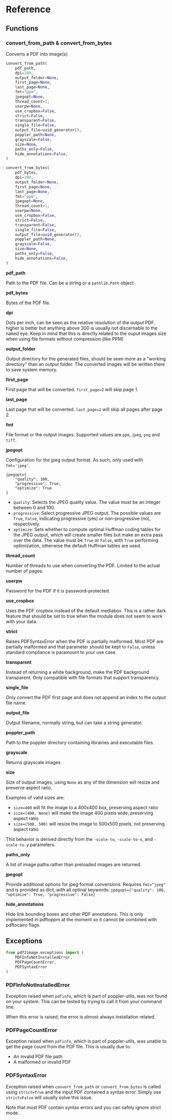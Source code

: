 # Reference

## Functions

### convert_from_path & convert_from_bytes

Converts a PDF into image(s)

```py
convert_from_path(
    pdf_path,
    dpi=200,
    output_folder=None,
    first_page=None,
    last_page=None,
    fmt="ppm",
    jpegopt=None,
    thread_count=1,
    userpw=None,
    use_cropbox=False,
    strict=False,
    transparent=False,
    single_file=False,
    output_file=uuid_generator(),
    poppler_path=None,
    grayscale=False,
    size=None,
    paths_only=False,
    hide_annotations=False,
)

convert_from_bytes(
    pdf_bytes,
    dpi=200,
    output_folder=None,
    first_page=None,
    last_page=None,
    fmt="ppm",
    jpegopt=None,
    thread_count=1,
    userpw=None,
    use_cropbox=False,
    strict=False,
    transparent=False,
    single_file=False,
    output_file=uuid_generator(),
    poppler_path=None,
    grayscale=False,
    size=None,
    paths_only=False,
    hide_annotations=False,
)
```

**pdf_path**

Path to the PDF file. Can be a string or a `pathlib.Path` object

**pdf_bytes**

Bytes of the PDF file.

**dpi**

Dots per inch, can be seen as the relative resolution of the output PDF, higher is better but anything above 300 is usually not discernable to the naked eye. Keep in mind that this is directly related to the ouput images size when using file formats without compression (like PPM)

**output_folder**

Output directory for the generated files, should be seen more as a "working directory" than an output folder. The converted images will be written there to save system memory.

**first_page**

First page that will be converted. `first_page=2` will skip page 1.

**last_page**

Last page that will be converted. `last_page=2` will skip all pages after page 2.

**fmt**

File format or the output images. Supported values are `ppm`, `jpeg`, `png` and `tiff`.

**jpegopt**

Configuration for the jpeg output format. As such, only used with `fmt='jpeg'`.

```
jpegopt={
    "quality": 100,
    "progressive": True,
    "optimize": True
}
```

- `quality`: Selects the JPEG quality value. The value must be an integer between 0 and 100.
- `progressive`: Select progressive JPEG output. The possible values are `True`, `False`, indicating progressive (yes) or non-progressive (no), respectively.
- `optimize`: Sets whether to compute optimal Huffman coding tables for the JPEG output, which will create smaller files but make an extra pass over the data. The value must be `True` or `False`, with `True` performing optimization, otherwise the default Huffman tables are used.

**thread_count**

Number of threads to use when converting the PDF. Limited to the actual number of pages.

**userpw**

Password for the PDF if it is password-protected.

**use_cropbox**

Uses the PDF cropbox instead of the default mediabox. This is a rather dark feature that should be set to true when the module does not seem to work with your data.

**strict**

Raises PDFSyntaxError when the PDF is partially malformed. Most PDF are partially malformed and that parameter should be kept to `False`, unless standard compliance is paramount to your use case.

**transparent**

Instead of returning a white background, make the PDF background transparent. Only compatible with file formats that support transparency.

**single_file**

Only convert the PDF first page and does not append an index to the output file name.

**output_file**

Output filename, normally string, but can take a string generator.

**poppler_path**

Path to the poppler directory containing librairies and executable files.

**grayscale**

Returns grayscale images

**size**

Size of output images, using `None` as any of the dimension will resize and preserve aspect ratio.

Examples of valid sizes are:

- `size=400` will fit the image to a 400x400 box, preserving aspect ratio
- `size=(400, None)` will make the image 400 pixels wide, preserving aspect ratio
- `size=(500, 500)` will resize the image to 500x500 pixels, not preserving aspect ratio

This behavior is derived directly from the `-scale-to`, `-scale-to-x`, and `-scale-to-y` parameters.

**paths_only**

A list of image paths rather than preloaded images are returned.

**jpegopt**

Provide additional options for jpeg format conversions. Requires `fmt="jpeg"` and is provided as dict, with all
optinal keywords:
`jpegopt={"quality": 100, "optimize": True, "progressive": False}`

**hide_annotations**

Hide link bounding boxes and other PDF annotations. This is only implemented in pdftoppm at the moment so it
cannot be combined with pdftocairo flags.

## Exceptions

```py
from pdf2image.exceptions import (
    PDFInfoNotInstalledError,
    PDFPageCountError,
    PDFSyntaxError
)
```

### PDFInfoNotInstalledError

Exception raised when `pdfinfo`, which is part of poppler-utils, was not found on your system. This can be tested by trying to call it from your command line.

When this error is raised, the error is almost always installation related.

### PDFPageCountError

Exception raised when `pdfinfo`, which is part of poppler-utils, was unable to get the page count from the PDF file. This is usually due to:

- An invalid PDF file path
- A malformed or invalid PDF

### PDFSyntaxError

Exception raised when `convert_from_path` or `convert_from_bytes` is called using `strict=True` and the input PDF contained a syntax error. Simply use `strict=False` will usually solve this issue.

Note that most PDF contain syntax errors and you can safely ignore strict mode.
